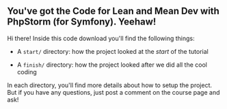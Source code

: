 ## You've got the Code for Lean and Mean Dev with PhpStorm (for Symfony). Yeehaw!

Hi there! Inside this code download you'll find the following things:

* A `start/` directory: how the project looked at the *start* of the tutorial

* A `finish/` directory: how the project looked after we did all the cool coding

In each directory, you'll find more details about how to setup the project.
But if you have any questions, just post a comment on the course page and
ask!